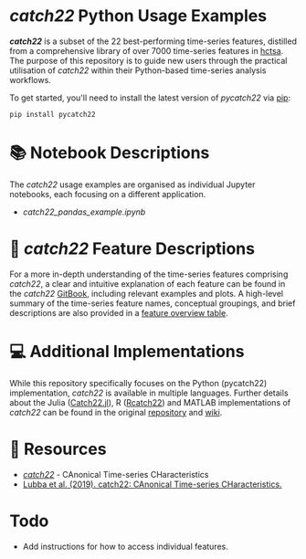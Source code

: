 # *catch22* Python Usage Examples
__*catch22*__ is a subset of the 22 best-performing time-series features, distilled from a comprehensive library of over 7000 time-series features in [hctsa](https://github.com/benfulcher/hctsa).
The purpose of this repository is to guide new users through the practical utilisation of *catch22* within their Python-based time-series
analysis workflows.

To get started, you'll need to install the latest version of *pycatch22* via [pip](https://pypi.org/project/pycatch22/):

```python 
pip install pycatch22
```

# 📚 Notebook Descriptions 
The *catch22* usage examples are organised as individual Jupyter notebooks, each focusing on a different application.
- *catch22_pandas_example.ipynb*


# 📖 *catch22* Feature Descriptions 
For a more in-depth understanding of the time-series features comprising *catch22*, a clear and intuitive explanation of each feature can be found in the *catch22* [GitBook](https://feature-based-time-series-analys.gitbook.io/catch22-features/), including relevant examples and plots.
A high-level summary of the time-series feature names, conceptual groupings, and brief descriptions are also provided in a [feature overview table](https://feature-based-time-series-analys.gitbook.io/catch22-features/feature-overview-table). 

# 💻 Additional Implementations 
While this repository specifically focuses on the Python (pycatch22) implementation, *catch22* is available in multiple languages. Further details about the Julia ([Catch22.jl](https://github.com/brendanjohnharris/Catch22.jl)), R ([Rcatch22](https://github.com/hendersontrent/Rcatch22)) and MATLAB implementations of *catch22* can be found in the original
[repository](https://github.com/DynamicsAndNeuralSystems/catch22) and [wiki](https://github.com/DynamicsAndNeuralSystems/catch22/wiki/Installation-and-Testing). 

# 📌 Resources 
- [*catch22*](https://github.com/DynamicsAndNeuralSystems/catch22.git) - CAnonical Time-series CHaracteristics
- [Lubba et al. (2019). catch22: CAnonical Time-series CHaracteristics.](https://link.springer.com/article/10.1007/s10618-019-00647-x)

# Todo
- Add instructions for how to access individual features.
